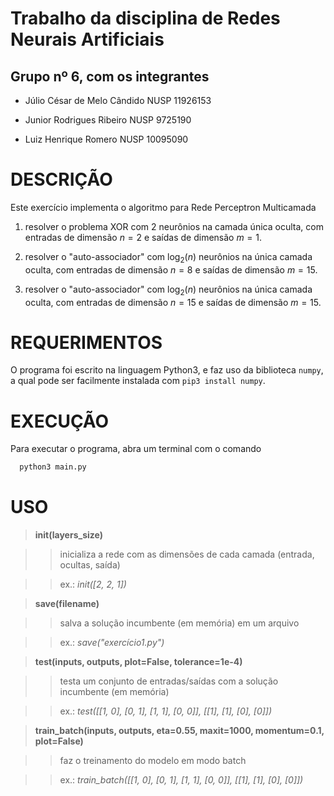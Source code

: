 # Trabalho da disciplina de Redes Neurais Artificiais

## Grupo nº 6, com os integrantes

*  Júlio César de Melo Cândido NUSP 11926153

*  Junior Rodrigues Ribeiro NUSP 9725190

*  Luiz Henrique Romero NUSP 10095090


# DESCRIÇÃO

Este exercício implementa o algoritmo para Rede Perceptron Multicamada

1. resolver o problema XOR com 2 neurônios na camada única oculta, com entradas de dimensão $n=2$ e saídas de dimensão $m=1$.

2. resolver o "auto-associador" com $\log_2(n)$ neurônios na única camada oculta, com entradas de dimensão $n=8$ e saídas de dimensão $m=15$.

2. resolver o "auto-associador" com $\log_2(n)$ neurônios na única camada oculta, com entradas de dimensão $n=15$ e saídas de dimensão $m=15$.


# REQUERIMENTOS

O programa foi escrito na linguagem Python3, e faz uso da biblioteca `numpy`, a qual pode ser facilmente instalada com `pip3 install numpy`.

# EXECUÇÃO

Para executar o programa, abra um terminal com o comando

```bash
  python3 main.py
```


# USO

> **init(layers_size)**

>> inicializa a rede com as dimensões de cada camada (entrada, ocultas, saída)

>> ex.:  _init([2, 2, 1])_

> **save(filename)**

>> salva a solução incumbente (em memória) em um arquivo

>> ex.:  _save("exercício1.py")_

> **test(inputs, outputs, plot=False, tolerance=1e-4)**

>> testa um conjunto de entradas/saídas com a solução incumbente (em memória)

>> ex.:  _test([[1, 0], [0, 1], [1, 1], [0, 0]], [[1], [1], [0], [0]])_


> **train_batch(inputs, outputs, eta=0.55, maxit=1000, momentum=0.1, plot=False)**

>> faz o treinamento do modelo em modo batch

>> ex.: _train_batch([[1, 0], [0, 1], [1, 1], [0, 0]], [[1], [1], [0], [0]])_
